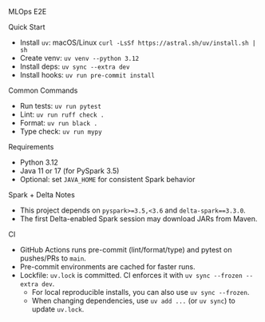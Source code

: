 MLOps E2E

Quick Start
- Install `uv`: macOS/Linux `curl -LsSf https://astral.sh/uv/install.sh | sh`
- Create venv: `uv venv --python 3.12`
- Install deps: `uv sync --extra dev`
- Install hooks: `uv run pre-commit install`

Common Commands
- Run tests: `uv run pytest`
- Lint: `uv run ruff check .`
- Format: `uv run black .`
- Type check: `uv run mypy`

Requirements
- Python 3.12
- Java 11 or 17 (for PySpark 3.5)
- Optional: set `JAVA_HOME` for consistent Spark behavior

Spark + Delta Notes
- This project depends on `pyspark>=3.5,<3.6` and `delta-spark==3.3.0`.
- The first Delta-enabled Spark session may download JARs from Maven.

CI
- GitHub Actions runs pre-commit (lint/format/type) and pytest on pushes/PRs to `main`.
- Pre-commit environments are cached for faster runs.
 - Lockfile: `uv.lock` is committed. CI enforces it with `uv sync --frozen --extra dev`.
   - For local reproducible installs, you can also use `uv sync --frozen`.
   - When changing dependencies, use `uv add ...` (or `uv sync`) to update `uv.lock`.
